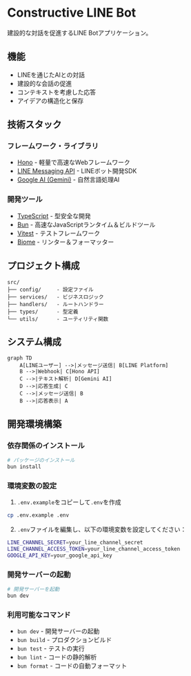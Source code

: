 # Constructive LINE Bot

建設的な対話を促進するLINE Botアプリケーション。

## 機能

- LINEを通じたAIとの対話
- 建設的な会話の促進
- コンテキストを考慮した応答
- アイデアの構造化と保存

## 技術スタック

### フレームワーク・ライブラリ

- [Hono](https://hono.dev/) - 軽量で高速なWebフレームワーク
- [LINE Messaging API](https://developers.line.biz/ja/services/messaging-api/) - LINEボット開発SDK
- [Google AI (Gemini)](https://ai.google.dev/) - 自然言語処理AI

### 開発ツール

- [TypeScript](https://www.typescriptlang.org/) - 型安全な開発
- [Bun](https://bun.sh/) - 高速なJavaScriptランタイム＆ビルドツール
- [Vitest](https://vitest.dev/) - テストフレームワーク
- [Biome](https://biomejs.dev/) - リンター＆フォーマッター

## プロジェクト構成

```
src/
├── config/     - 設定ファイル
├── services/   - ビジネスロジック
├── handlers/   - ルートハンドラー
├── types/      - 型定義
└── utils/      - ユーティリティ関数
```

## システム構成

```mermaid
graph TD
    A[LINEユーザー] -->|メッセージ送信| B[LINE Platform]
    B -->|Webhook| C[Hono API]
    C -->|テキスト解析| D[Gemini AI]
    D -->|応答生成| C
    C -->|メッセージ送信| B
    B -->|応答表示| A
```

## 開発環境構築

### 依存関係のインストール

```bash
# パッケージのインストール
bun install
```

### 環境変数の設定

1. `.env.example`をコピーして`.env`を作成

```bash
cp .env.example .env
```

2. `.env`ファイルを編集し、以下の環境変数を設定してください：

```bash
LINE_CHANNEL_SECRET=your_line_channel_secret
LINE_CHANNEL_ACCESS_TOKEN=your_line_channel_access_token
GOOGLE_API_KEY=your_google_api_key
```

### 開発サーバーの起動

```bash
# 開発サーバーを起動
bun dev
```

### 利用可能なコマンド

- `bun dev` - 開発サーバーの起動
- `bun build` - プロダクションビルド
- `bun test` - テストの実行
- `bun lint` - コードの静的解析
- `bun format` - コードの自動フォーマット